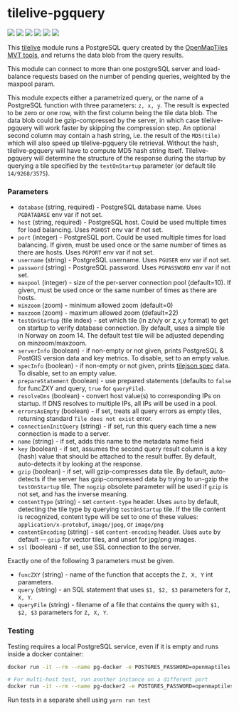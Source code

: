 # tilelive-pgquery
[![](https://img.shields.io/npm/dm/tilelive-pgquery?label=NPM)](https://www.npmjs.com/package/tilelive-pgquery)
[![](https://img.shields.io/docker/cloud/build/nyurik/tilelive-pgquery?label=Docker)](https://hub.docker.com/r/nyurik/tilelive-pgquery)
[![](https://img.shields.io/microbadger/layers/nyurik/tilelive-pgquery?label=Docker%20layers)](https://hub.docker.com/r/nyurik/tilelive-pgquery)
[![](https://img.shields.io/microbadger/image-size/nyurik/tilelive-pgquery?label=Docker%20size)](https://hub.docker.com/r/nyurik/tilelive-pgquery)
[![](https://img.shields.io/docker/pulls/nyurik/tilelive-pgquery?label=Docker%20downloads)](https://hub.docker.com/r/nyurik/tilelive-pgquery)
[![](https://img.shields.io/docker/stars/nyurik/tilelive-pgquery?label=Docker%20stars)](https://hub.docker.com/r/nyurik/tilelive-pgquery)

This [tilelive](https://github.com/mapbox/tilelive#readme) module runs a PostgreSQL query created by the
 [OpenMapTiles MVT tools](https://github.com/openmaptiles/openmaptiles-tools#generate-sql-code-to-create-mvt-tiles-directly-by-postgis),
 and returns the data blob from the query results.

This module can connect to more than one postgreSQL server and load-balance requests based on the number of pending queries, weighted by the maxpool param.

This module expects either a parametrized query, or the name of a PostgreSQL function with three parameters: `z, x, y`. The result is expected to be zero or one row,
with the first column being the tile data blob. The data blob could be gzip-compressed by the server, in which case tilelive-pgquery will work faster by skipping the compression step.  An optional second column may contain a hash string, i.e. the result of the `MD5(tile)` which will also speed up tilelive-pgquery tile retrieval. Without the hash, tilelive-pgquery will have to compute MD5 hash string itself. Tilelive-pgquery will determine the structure of the response during the startup by querying a tile specified by the `testOnStartup` parameter (or default tile `14/9268/3575`). 

### Parameters

* `database` (string, required) - PostgreSQL database name. Uses `PGDATABASE` env var if not set.
* `host` (string, required) - PostgreSQL host. Could be used multiple times for load balancing.  Uses `PGHOST` env var if not set.
* `port` (integer) - PostgreSQL port. Could be used multiple times for load balancing. If given, must be used once or the same number of times as there are hosts.  Uses `PGPORT` env var if not set.
* `username` (string) - PostgreSQL username. Uses `PGUSER` env var if not set.
* `password` (string) - PostgreSQL password. Uses `PGPASSWORD` env var if not set.
* `maxpool` (integer) - size of the per-server connection pool (default=10). If given, must be used once or the same number of times as there are hosts.
* `minzoom` (zoom) - minimum allowed zoom (default=0)
* `maxzoom` (zoom) - maximum allowed zoom (default=22)
* `testOnStartup` (tile index) - set which tile (in z/x/y or z,x,y format) to get on startup to verify database connection.  By default, uses a simple tile in Norway on zoom 14. The default test tile will be adjusted depending on minzoom/maxzoom.
* `serverInfo` (boolean) - if non-empty or not given, prints PostgreSQL & PostGIS version data and key metrics. To disable, set to an empty value.
* `specInfo` (boolean) - if non-empty or not given, prints [tilejson spec](https://github.com/mapbox/tilejson-spec) data. To disable, set to an empty value.
* `prepareStatement` (boolean) - use prepared statements (defaults to `false` for funcZXY and query, `true` for `queryFile`).
* `resolveDns` (boolean) - convert host value(s) to corresponding IPs on startup. If DNS resolves to multiple IPs, all IPs will be used in a pool.
* `errorsAsEmpty` (boolean) - if set, treats all query errors as empty tiles, returning standard `Tile does not exist` error. 
* `connectionInitQuery` (string) - if set, run this query each time a new connection is made to a server.
* `name` (string) - if set, adds this name to the metadata name field
* `key` (boolean) - if set, assumes the second query result column is a key (hash) value that should be attached to the result buffer. By default, auto-detects it by looking at the response.
* `gzip` (boolean) - if set, will gzip-compresses data tile. By default, auto-detects if the server has gzip-compressed data by trying to un-gzip the `testOnStartup` tile. The `nogzip` obsolete parameter will be used if `gzip` is not set, and has the inverse meaning.
* `contentType` (string) - set `content-type` header. Uses `auto` by default, detecting the tile type by querying `testOnStartup` tile. If the tile content is recognized, content type will be set to one of these values:
     `application/x-protobuf`, `image/jpeg`, or `image/png`
* `contentEncoding` (string) - set `content-encoding` header. Uses `auto` by default -- `gzip` for vector tiles, and unset for jpg/png images.
* `ssl` (boolean) - if set, use SSL connection to the server.

Exactly one of the following 3 parameters must be given.
* `funcZXY` (string) - name of the function that accepts the `Z, X, Y` int parameters.
* `query` (string) - an SQL statement that uses `$1, $2, $3` parameters for `Z, X, Y`.
* `queryFile` (string) - filename of a file that contains the query with `$1, $2, $3` parameters for `Z, X, Y`.

### Testing
Testing requires a local PostgreSQL service, even if it is empty and runs inside a docker container:

```bash
docker run -it --rm --name pg-docker -e POSTGRES_PASSWORD=openmaptiles -e POSTGRES_USER=openmaptiles -e POSTGRES_DB=openmaptiles -p 5432:5432 postgres

# For multi-host test, run another instance on a different port
docker run -it --rm --name pg-docker2 -e POSTGRES_PASSWORD=openmaptiles -e POSTGRES_USER=openmaptiles -e POSTGRES_DB=openmaptiles -p 5434:5432 postgres
```

Run tests in a separate shell using `yarn run test`
